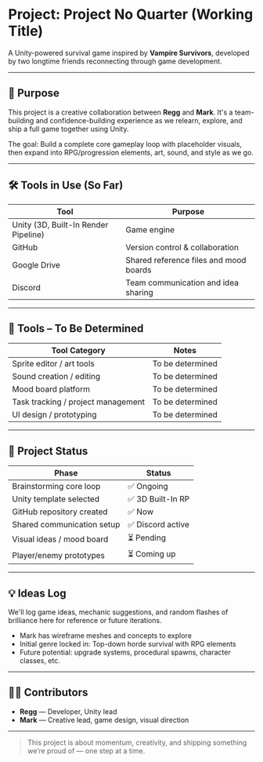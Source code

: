 # Project: Project No Quarter (Working Title)

A Unity-powered survival game inspired by **Vampire Survivors**, developed by two longtime friends reconnecting through game development.

---

## 🎯 Purpose

This project is a creative collaboration between **Regg** and **Mark**. It's a team-building and confidence-building experience as we relearn, explore, and ship a full game together using Unity.

The goal: Build a complete core gameplay loop with placeholder visuals, then expand into RPG/progression elements, art, sound, and style as we go.

---

## 🛠️ Tools in Use (So Far)

| Tool | Purpose |
|------|---------|
| Unity (3D, Built-In Render Pipeline) | Game engine |
| GitHub | Version control & collaboration |
| Google Drive | Shared reference files and mood boards |
| Discord | Team communication and idea sharing |

---

## 🧰 Tools – To Be Determined

| Tool Category | Notes |
|---------------|-------|
| Sprite editor / art tools | To be determined |
| Sound creation / editing | To be determined |
| Mood board platform | To be determined |
| Task tracking / project management | To be determined |
| UI design / prototyping | To be determined |

---

## 🧪 Project Status

| Phase | Status |
|-------|--------|
| Brainstorming core loop | ✅ Ongoing |
| Unity template selected | ✅ 3D Built-In RP |
| GitHub repository created | ✅ Now |
| Shared communication setup | ✅ Discord active |
| Visual ideas / mood board | ⏳ Pending |
| Player/enemy prototypes | ⏳ Coming up |

---

## 💡 Ideas Log

We'll log game ideas, mechanic suggestions, and random flashes of brilliance here for reference or future iterations.

- Mark has wireframe meshes and concepts to explore
- Initial genre locked in: Top-down horde survival with RPG elements
- Future potential: upgrade systems, procedural spawns, character classes, etc.

---

## 🧍‍♂️ Contributors

- **Regg** — Developer, Unity lead
- **Mark** — Creative lead, game design, visual direction  

---

> This project is about momentum, creativity, and shipping something we’re proud of — one step at a time.
